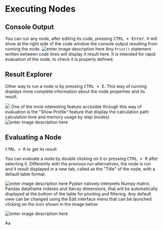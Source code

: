 
# Executing Nodes
## Console Output
You can run any node, after editing its code, pressing <kbd>CTRL + Enter</kbd>.
It will show at the right side of the code window the console output resulting from running the node.
![enter image description here](http://img.pyplan.org/Node-execution-code-tab.png)
Any `Print()` statement written between code lines will display it result here.
It is intended for rapid evaluation of the node, to check it is properly defined.

## Result Explorer
Other way to run a node is by pressing <kbd>CTRL + E</kbd>.
This way of running displays more complete information about the node properties and its result.

![](http://img.pyplan.org/Node-execution-profile.png)
One of the most interesting feature accesible through this way of evaluation is the "Show Profile" feature that display the calculation path calculation time and memory usage by step (nodes)
![enter image description here](http://img.pyplan.org/Node-execution-console+.png)

## Evaluating a Node
<kbd>CTRL + R</kbd> to get its result

You can evaluate a node by double clicking on it or pressing <kbd>CTRL + R</kbd> after selecting it.
Differently with the previous run alternatives, the node is run and it result displayed in a new tab, called as the "Title" of the node, with a default table format.

![enter image description here](http://img.pyplan.org/Node-execution-default.png)
Pyplan natively interprets Numpy matrix, Pandas dataframe indexes and Xarray dimensions, that will be automatically displayed at the bottom of the table for pivoting and filtering.
Any default view can be changed using the Edit interface menu that can be launched clicking on the icon shown in the image below

![enter image description here](http://img.pyplan.org/Node-execution-edit-interface.png)

Aa
<!--stackedit_data:
eyJoaXN0b3J5IjpbNjYyMTIzMjcxLC0xNDg2MjM5Nzg4LDQ3Nz
M1Njg1MiwxMjY5MTE1ODY4LC00NzIyMTgyNTAsLTM3OTkxNjA4
MCwtMTg1NTMyOTk3OSwxNDM1NTI3MjgwLDEwODEwNzk3NDUsNT
A1OTUyMjQxLDk2MDEwODYsMTE5MDMyMjEwNCwtNTQyMDU3MDQy
XX0=
-->